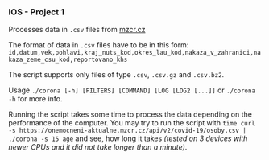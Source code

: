 ### IOS - Project 1
Processes data in `.csv` files from [mzcr.cz](https://onemocneni-aktualne.mzcr.cz/api/v2/covid-19)  
  
The format of data in `.csv` files have to be in this form:  
`id,datum,vek,pohlavi,kraj_nuts_kod,okres_lau_kod,nakaza_v_zahranici,nakaza_zeme_csu_kod,reportovano_khs`  
  
The script supports only files of type `.csv`, `.csv.gz` and `.csv.bz2`.  

Usage `./corona [-h] [FILTERS] [COMMAND] [LOG [LOG2 [...]]` or `./corona -h` for more info.  
  
Running the script takes some time to process the data depending on the performance of the computer. 
You may try to run the script with `time curl -s https://onemocneni-aktualne.mzcr.cz/api/v2/covid-19/osoby.csv | ./corona -s 15 age`
and see, how long it takes *(tested on 3 devices with newer CPUs and it did not take longer than a minute)*.
